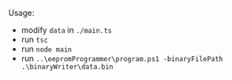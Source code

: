 Usage:

- modify `data` in `./main.ts`
- run `tsc`
- run `node main`
- run `..\eepromProgrammer\program.ps1 -binaryFilePath .\binaryWriter\data.bin`